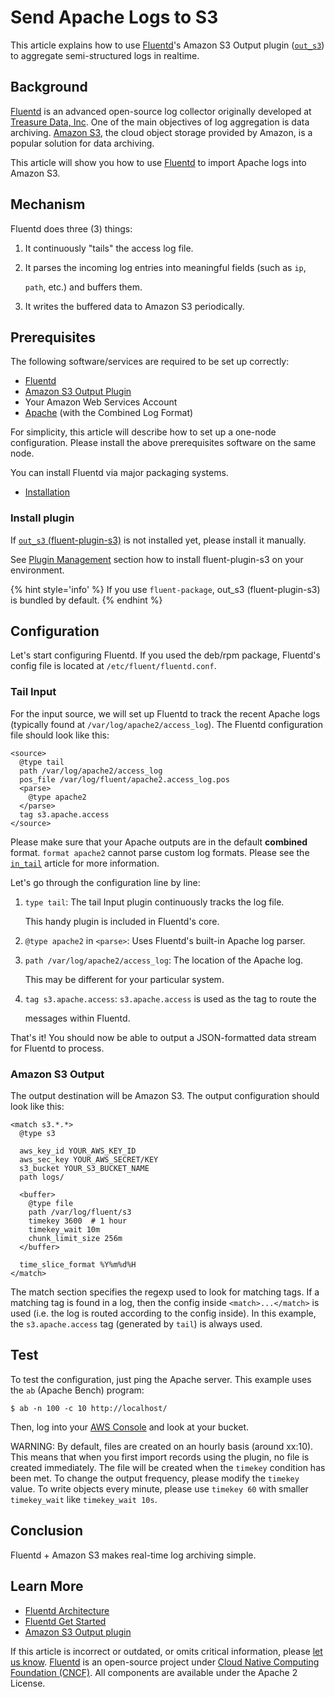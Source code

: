 # Send Apache Logs to S3

This article explains how to use [Fluentd](http://fluentd.org/)'s Amazon S3 Output plugin \([`out_s3`](../output/s3.md)\) to aggregate semi-structured logs in realtime.

## Background

[Fluentd](http://fluentd.org/) is an advanced open-source log collector originally developed at [Treasure Data, Inc](http://www.treasuredata.com/). One of the main objectives of log aggregation is data archiving. [Amazon S3](http://aws.amazon.com/s3/), the cloud object storage provided by Amazon, is a popular solution for data archiving.

This article will show you how to use [Fluentd](http://fluentd.org/) to import Apache logs into Amazon S3.

## Mechanism

Fluentd does three \(3\) things:

1. It continuously "tails" the access log file.
2. It parses the incoming log entries into meaningful fields \(such as `ip`,

   `path`, etc.\) and buffers them.

3. It writes the buffered data to Amazon S3 periodically.

## Prerequisites

The following software/services are required to be set up correctly:

* [Fluentd](https://www.fluentd.org/)
* [Amazon S3 Output Plugin](../output/s3.md)
* Your Amazon Web Services Account
* [Apache](https://httpd.apache.org/) (with the Combined Log Format)

For simplicity, this article will describe how to set up a one-node configuration.
Please install the above prerequisites software on the same node.

You can install Fluentd via major packaging systems.

* [Installation](../installation/)

### Install plugin

If [`out_s3` (fluent-plugin-s3)](../output/s3) is not installed yet, please install it manually.

See [Plugin Management](../installation/post-installation-guide#plugin-management) section how to install fluent-plugin-s3 on your environment.

{% hint style='info' %}
If you use `fluent-package`, out_s3 (fluent-plugin-s3) is bundled by default.
{% endhint %}

## Configuration

Let's start configuring Fluentd. If you used the deb/rpm package, Fluentd's config file is located at `/etc/fluent/fluentd.conf`.

### Tail Input

For the input source, we will set up Fluentd to track the recent Apache logs \(typically found at `/var/log/apache2/access_log`\). The Fluentd configuration file should look like this:

```text
<source>
  @type tail
  path /var/log/apache2/access_log
  pos_file /var/log/fluent/apache2.access_log.pos
  <parse>
    @type apache2
  </parse>
  tag s3.apache.access
</source>
```

Please make sure that your Apache outputs are in the default **combined** format. `format apache2` cannot parse custom log formats. Please see the [`in_tail`](../input/tail.md) article for more information.

Let's go through the configuration line by line:

1. `type tail`: The tail Input plugin continuously tracks the log file.

   This handy plugin is included in Fluentd's core.

2. `@type apache2` in `<parse>`: Uses Fluentd's built-in Apache log parser.
3. `path /var/log/apache2/access_log`: The location of the Apache log.

   This may be different for your particular system.

4. `tag s3.apache.access`: `s3.apache.access` is used as the tag to route the

   messages within Fluentd.

That's it! You should now be able to output a JSON-formatted data stream for Fluentd to process.

### Amazon S3 Output

The output destination will be Amazon S3. The output configuration should look like this:

```text
<match s3.*.*>
  @type s3

  aws_key_id YOUR_AWS_KEY_ID
  aws_sec_key YOUR_AWS_SECRET/KEY
  s3_bucket YOUR_S3_BUCKET_NAME
  path logs/

  <buffer>
    @type file
    path /var/log/fluent/s3
    timekey 3600  # 1 hour
    timekey_wait 10m
    chunk_limit_size 256m
  </buffer>

  time_slice_format %Y%m%d%H
</match>
```

The match section specifies the regexp used to look for matching tags. If a matching tag is found in a log, then the config inside `<match>...</match>` is used \(i.e. the log is routed according to the config inside\). In this example, the `s3.apache.access` tag \(generated by `tail`\) is always used.

## Test

To test the configuration, just ping the Apache server. This example uses the `ab` \(Apache Bench\) program:

```text
$ ab -n 100 -c 10 http://localhost/
```

Then, log into your [AWS Console](https://console.aws.amazon.com/s3/home) and look at your bucket.

WARNING: By default, files are created on an hourly basis \(around xx:10\). This means that when you first import records using the plugin, no file is created immediately. The file will be created when the `timekey` condition has been met. To change the output frequency, please modify the `timekey` value. To write objects every minute, please use `timekey 60` with smaller `timekey_wait` like `timekey_wait 10s`.

## Conclusion

Fluentd + Amazon S3 makes real-time log archiving simple.

## Learn More

* [Fluentd Architecture](https://www.fluentd.org/architecture)
* [Fluentd Get Started](../quickstart/)
* [Amazon S3 Output plugin](../output/s3.md)

If this article is incorrect or outdated, or omits critical information, please [let us know](https://github.com/fluent/fluentd-docs-gitbook/issues?state=open). [Fluentd](http://www.fluentd.org/) is an open-source project under [Cloud Native Computing Foundation \(CNCF\)](https://cncf.io/). All components are available under the Apache 2 License.

